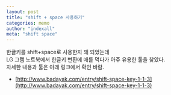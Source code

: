 ```yaml
---
layout: post
title: "shift + space 사용하기"
categories: memo
author: "indexall"
meta: "shift space"
---
```


한글키를 shift+space로 사용한지 꽤 되었는데  
LG 그램 노트북에서 한글키 변환에 애를 먹다가 아주 유용한 툴을 찾았다.  
자세한 내용과 툴은 아래 링크에서 확인 바람.

* [http://www.badayak.com/entry/shift-space-key-1-1-3](http://www.badayak.com/entry/shift-space-key-1-1-3)
